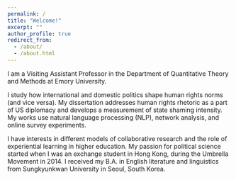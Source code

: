 ```yaml
---
permalink: /
title: "Welcome!"
excerpt: ""
author_profile: true
redirect_from: 
  - /about/
  - /about.html
---
```



I am a Visiting Assistant Professor in the Department of Quantitative Theory and Methods at Emory University.

I study how international and domestic politics shape human rights norms (and vice versa). My dissertation addresses human rights rhetoric as a part of US diplomacy and develops a measurement of state shaming intensity. My works use natural language processing (NLP), network analysis, and online survey experiments. 
 

I have interests in different models of collaborative research and the role of experiential learning in higher education. My passion for political science started when I was an exchange student in Hong Kong, during the Umbrella Movement in 2014. I received my B.A. in English literature and linguistics from Sungkyunkwan University in Seoul, South Korea.
